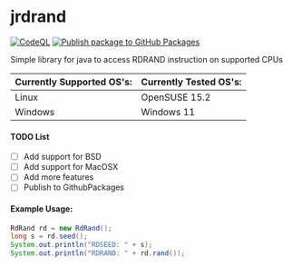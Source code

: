 # jrdrand
[![CodeQL](https://github.com/javachaos/jrdrand/actions/workflows/codeql-analysis.yml/badge.svg)](https://github.com/javachaos/jrdrand/actions/workflows/codeql-analysis.yml)
[![Publish package to GitHub Packages](https://github.com/javachaos/jrdrand/actions/workflows/github-packages.yml/badge.svg)](https://github.com/javachaos/jrdrand/actions/workflows/github-packages.yml)

Simple library for java to access RDRAND instruction on supported CPUs

| Currently Supported OS's: | Currently Tested OS's: |
|---------------------------|------------------------|
| Linux                     | OpenSUSE 15.2          |
| Windows                   | Windows 11             |

#### TODO List ####
- [ ] Add support for BSD
- [ ] Add support for MacOSX
- [ ] Add more features
- [ ] Publish to GithubPackages

#### Example Usage: ####
```java
RdRand rd = new RdRand();
long s = rd.seed();
System.out.println("RDSEED: " + s);
System.out.println("RDRAND: " + rd.rand());
```
